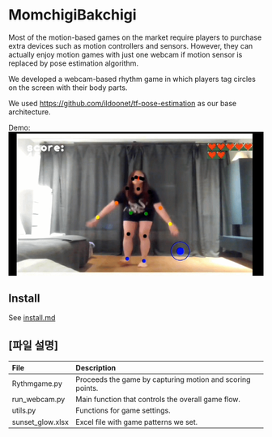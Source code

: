 # MomchigiBakchigi

Most of the motion-based games on the market require players to purchase extra devices such as motion controllers and sensors. However, they can actually enjoy motion games with just one webcam if motion sensor is replaced by pose estimation algorithm.</br>

We developed a webcam-based rhythm game in which players tag circles on the screen with their body parts.</br>

We used https://github.com/ildoonet/tf-pose-estimation as our base architecture.

Demo: ![sample1.gif](./etcs/sample1.gif)

## Install

See [install.md](./etcs/install.md)


## [파일 설명]
| File | Description |
|:--   |:--   |
|Rythmgame.py | Proceeds the game by capturing motion and scoring points. |
|run_webcam.py | Main function that controls the overall game flow. |
|utils.py | Functions for game settings. |
|sunset_glow.xlsx | Excel file with game patterns we set. |
